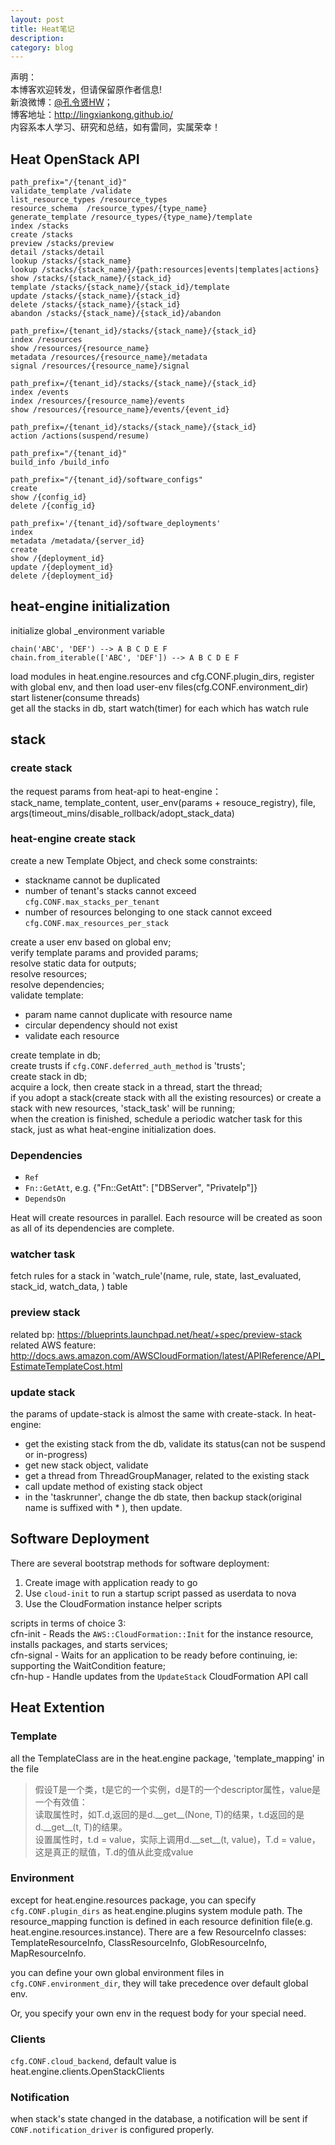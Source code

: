 ```yaml
---
layout: post
title: Heat笔记
description: 
category: blog
---
```


声明：  
本博客欢迎转发，但请保留原作者信息!  
新浪微博：[@孔令贤HW](http://weibo.com/lingxiankong)；   
博客地址：<http://lingxiankong.github.io/>  
内容系本人学习、研究和总结，如有雷同，实属荣幸！
  
## Heat OpenStack API  
  
    path_prefix="/{tenant_id}"
    validate_template /validate
    list_resource_types /resource_types
    resource_schema  /resource_types/{type_name}
    generate_template /resource_types/{type_name}/template
    index /stacks
    create /stacks
    preview /stacks/preview
    detail /stacks/detail
    lookup /stacks/{stack_name}
    lookup /stacks/{stack_name}/{path:resources|events|templates|actions}
    show /stacks/{stack_name}/{stack_id}
    template /stacks/{stack_name}/{stack_id}/template
    update /stacks/{stack_name}/{stack_id}
    delete /stacks/{stack_name}/{stack_id}
    abandon /stacks/{stack_name}/{stack_id}/abandon

    path_prefix=/{tenant_id}/stacks/{stack_name}/{stack_id}
    index /resources
    show /resources/{resource_name}
    metadata /resources/{resource_name}/metadata
    signal /resources/{resource_name}/signal

    path_prefix=/{tenant_id}/stacks/{stack_name}/{stack_id}
    index /events
    index /resources/{resource_name}/events
    show /resources/{resource_name}/events/{event_id}

    path_prefix=/{tenant_id}/stacks/{stack_name}/{stack_id}
    action /actions(suspend/resume)

    path_prefix="/{tenant_id}"
    build_info /build_info

    path_prefix="/{tenant_id}/software_configs"
    create 
    show /{config_id}
    delete /{config_id}

    path_prefix='/{tenant_id}/software_deployments'
    index
    metadata /metadata/{server_id}
    create
    show /{deployment_id}
    update /{deployment_id}
    delete /{deployment_id}
  
## heat-engine initialization  
initialize global \_environment variable  
  
    chain('ABC', 'DEF') --> A B C D E F
    chain.from_iterable(['ABC', 'DEF']) --> A B C D E F 
  
load modules in heat.engine.resources and cfg.CONF.plugin\_dirs, register with global env, and then load user-env files(cfg.CONF.environment\_dir)  
start listener(consume threads)  
get all the stacks in db, start watch(timer) for each which has watch rule  

## stack
### create stack  
the request params from heat-api to heat-engine：  
stack\_name, template\_content, user\_env(params + resouce\_registry), file, args(timeout\_mins/disable\_rollback/adopt\_stack\_data)  
  
### heat-engine create stack  
create a new Template Object, and check some constraints:  
  
* stackname cannot be duplicated  
* number of tenant's stacks cannot exceed `cfg.CONF.max_stacks_per_tenant`  
* number of resources belonging to one stack cannot exceed `cfg.CONF.max_resources_per_stack`  
  
create a user env based on global env;  
verify template params and provided params;  
resolve static data for outputs;  
resolve resources;  
resolve dependencies;  
validate template:  
  
* param name cannot duplicate with resource name  
* circular dependency should not exist  
* validate each resource  
  
create template in db;  
create trusts if `cfg.CONF.deferred_auth_method` is 'trusts';  
create stack in db;  
acquire a lock, then create stack in a thread, start the thread;  
if you adopt a stack(create stack with all the existing resources) or create a stack with new resources, 'stack\_task' will be running;  
when the creation is finished, schedule a periodic watcher task for this stack, just as what heat-engine initialization does.  

### Dependencies

* `Ref `
* `Fn::GetAtt`, e.g. {"Fn::GetAtt": ["DBServer", "PrivateIp"]}
* `DependsOn`

Heat will create resources in parallel. Each resource will be created as soon as all of its dependencies are complete.
  
### watcher task  
fetch rules for a stack in 'watch\_rule'(name, rule, state, last\_evaluated, stack\_id, watch\_data, ) table

### preview stack
related bp: <https://blueprints.launchpad.net/heat/+spec/preview-stack>  
related AWS feature: <http://docs.aws.amazon.com/AWSCloudFormation/latest/APIReference/API_EstimateTemplateCost.html>

### update stack
the params of update-stack is almost the same with create-stack. In heat-engine:

* get the existing stack from the db, validate its status(can not be suspend or in-progress)
* get new stack object, validate
* get a thread from ThreadGroupManager, related to the existing stack
* call update method of existing stack object
* in the 'taskrunner',  change the db state, then backup stack(original name is suffixed with * ), then update.

## Software Deployment
There are several bootstrap methods for software deployment:   
1. Create image with application ready to go  
2. Use `cloud-init` to run a startup script passed as userdata to nova  
3. Use the CloudFormation instance helper scripts

scripts in terms of choice 3:  
cfn-init - Reads the `AWS::CloudFormation::Init` for the instance resource, installs packages, and starts services;  
cfn-signal - Waits for an application to be ready before continuing, ie: supporting the WaitCondition feature;  
cfn-hup - Handle updates from the `UpdateStack` CloudFormation API call
  
## Heat Extention  
### Template   
all the TemplateClass are in the heat.engine package, 'template\_mapping' in the file  
>假设T是一个类，t是它的一个实例，d是T的一个descriptor属性，value是一个有效值：  
>读取属性时，如T.d,返回的是d.\_\_get\_\_(None, T)的结果，t.d返回的是d.\_\_get\_\_(t, T)的结果。  
>设置属性时，t.d = value，实际上调用d.\_\_set\_\_(t, value)，T.d = value，这是真正的赋值，T.d的值从此变成value  
  
### Environment
except for heat.engine.resources package, you can specify `cfg.CONF.plugin_dirs` as heat.engine.plugins system module path. The resource\_mapping function is defined in each resource definition file(e.g. heat.engine.resources.instance). There are a few ResourceInfo classes: TemplateResourceInfo, ClassResourceInfo, GlobResourceInfo, MapResourceInfo. 

you can define your own global environment files in `cfg.CONF.environment_dir`, they will take precedence over default global env.

Or, you specify your own env in the request body for your special need.

### Clients  
`cfg.CONF.cloud_backend`, default value is heat.engine.clients.OpenStackClients 

### Notification
when stack's state changed in the database, a notification will be sent if `CONF.notification_driver` is configured properly.